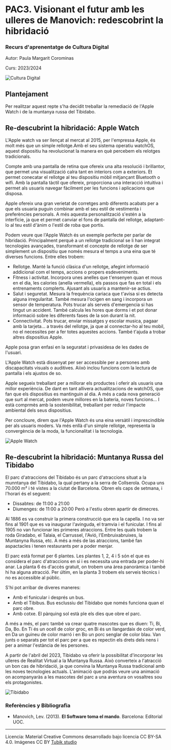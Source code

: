#  PAC3. Visionant el futur amb les ulleres de Manovich: redescobrint la hibridació 

### Recurs d'aprenentatge de Cultura Digital 


Autor: Paula Margarit Corominas


Curs: 2023/2024

![Cultura Digital](https://miro.medium.com/max/1400/0*9PyyNvrO2PcD3KuU.png) 



## Plantejament


Per realitzar aquest repte s'ha decidit treballar la remediació de l'Apple Watch i de la muntanya russa del Tibidabo. 


## Re-descubrint la hibridació: Apple Watch

L'Apple watch va ser llençat al mercat al 2015, per l'empressa Apple, és molt més que un simple rellotge.Amb el seu sistema operatiu watchOS, aquest dispositiu ha revolucionat la manera en què percebem els relotges tradicionals.

Compte amb una pantalla de retina que ofereix una alta resolució i brillantor, que permet una visualització calra tant en interiors com a exteriors. Et permet conecatar el rellotge al teu dispositiu mòbil mitjançant Bluetooth o wifi. Amb la pantalla tàctil que ofereix, proporciona una interacció intuitiva i permet als usuaris navegar fàcilment per les funcions i aplicacions que disposa. 

Apple ofereix una gran verietat de corretges amb diferents acabats per a que els usuaria puguin combinar amb el seu estil de vestimenta i preferències personals. A més aquesta personalització s'estén a la interficie, ja que et permet canviar el fons de pantalla del rellotge, adaptant-lo al teu estil d'ànim o l'estil de roba que portis. 

Podem veure que l'Apple Watch és un exemple perfecte per parlar de hibridació. Principalment perquè a un rellotge tradicional se li han integrat tecnologies avançades, transformant el concepte de rellotge de ser simplement un dispositiu que només mesura el temps a una eina que té diverses funcions. Entre elles trobem:
* Rellotge. Manté la funció clàsica d'un rellotge, afegint informació addicional com el temps, accions o propers esdeveniments. 
* Fitness i activitat. Incorpora unes anelles  que t'ensenyen quan et mous en el dia, les calories (anella vermella), els passos que fas en total i els entrenaments complerts. Ajusant als usuaris a mantenir-se actius. 
* Salut i seguretat. Mesura la frequència cariaca que t'avisa si es detecta alguna irregularitat. També mesura l'ocigen en sang i incorpora un sensor de temperatura. Pots trucar als serveis d'emergencia si has tingut un accident. També calcula les hores que dorms i et pot donar informació sobre les diferents fases de la son durant la nit. 
* Connectivitat. Pots trucar, enviar missatges y escolar musica, pagaar amb la tarjeta... a través del rellotge, ja que al connectar-ho al teu mobil, no el necessites per a fer totes aquestes accions. També t'ajuda a trobar altres dispositius Apple.

Apple posa gran enfasi en la seguratat i privasidesa de les dades de l'usuari. 

L'Apple Watch està dissenyat per ser accessible per a persones amb discapacitats visuals o auditives. Aiixò inclou funcions com la lectura de pantalla i els ajustos de so. 

Apple segueix treballant per a millorar els productes i oferir als usuaris una millor experiència. De dant en tant allivera actualitzacions de watchOS, que fan que els dispositius es mantinguin al dia. A més a cada nova generació que surt al mercat, podem veure millores en la bateria, noves funcions... I està comprmès amb la sostenibilitat, treballant per reduir l'impacte ambiental dels seus dispositius. 

Per concloure, direm que l'Apple Watch és una eina versàtil i imprescindible per als usuaris moders. Va més enllà d'un simple rellotge, representa la convergència de la moda, la funcionalitat i la tecnologia. 

![Apple Watch](https://upload.wikimedia.org/wikipedia/commons/8/85/Apple_Watch_Series_8_Midnight_Aluminium_Case.jpg)

## Re-descubrint la hibridació: Muntanya Russa del Tibidabo

El parc d'atraccions del Tibidabo és un parc d'atraccions situat a la munntanya del Tibidabo, la qual pertany a la serra de Collserola. Ocupa uns 70.000 m² i té vistes a la ciutat de Barcelona. Obren els caps de setmana, i l'horari és el seguent:
* Dissabtes: de 11:00 a 21:00
* Diumenges: de 11:00 a 20:00 
Però a l'estiu obren apartir de dimecres. 
 
Al 1886 es va construir la primera construcció que era la capella. I no va ser fins al 1901 que es va inaugurar l'avinguda, el tramvia i el funicular. I fins al 1905 no van funcionar les primeres atraccions. Entre les quals trobem la roda Giradabo, el Talaia, el Carrussel, l'Avió, l'Embruixabruixes, la Muntanyna Russa, etc. A més a més de las atraccions, també fan aspactacles i tenen restaurants per a poder menjar. 

El parc està format per 6 plantes. Les plantes 1, 2, 4 i 5 són el que es considera el parc d'atraccions en si i es necessita una entrada per poder-hi anar. La planta 6 és d'accès gratuit, on trobem una àrea panoràmica i també hi ha alguna atracció. Per últim, en la planta 3 trobem els serveis tècnics i no es accessible al públic. 

S'hi pot arribar de diveres maneres:
* Amb el funicular i després un bus. 
* Amb el Tibibus. Bus esclussiu del Tibidabo que només funciona quan el parc obre. 
* Amb cotxe. El pàrquing sol està ple els dies que obre el parc.

A més a més, el parc també va crear quatre mascotes que es diuen: Ti, Bi, Da, Bo. En Ti és un ocell de color groc, en Bi és un llangardaix de color verd, en Da un guineu de color marró i en Bo un porc senglar de color blau. Van junts o separats per tot el parc per a que es repectin els drets dels nens i per a animar l'estància de les persones. 

A partir de l'abril del 2023, Tibidabo va oferir la possibilitat d'incorporar les ulleres de Realitat Virtual a la Muntanya Russa. Això converteix a l'atracció un bon cas de hibridació, ja que convina la Muntanya Russa tradicional amb les noves tecnologies actuals. L'animació que podràs veure una animació on acompanyaràs a les mascotes del parc a una aventura on vosaltres sou els protagonistes.  

![Tibidabo](https://upload.wikimedia.org/wikipedia/commons/8/86/032_Parc_d%27atraccions_Tibidabo_%28Barcelona%29%2C_des_de_la_terrassa_del_Sagrat_Cor.jpg)

### Referències y Bibliografia

* Manovich, Lev. (2013). **El Software toma el mando**. Barcelona: Editorial UOC. 


----

Licencia: Material Creative Commons desarrollado bajo licencia CC BY-SA 4.0. Imágenes CC BY [Tubik studio](https://blog.tubikstudio.com/how-to-create-original-flat-illustrations-designers-tips/) 
